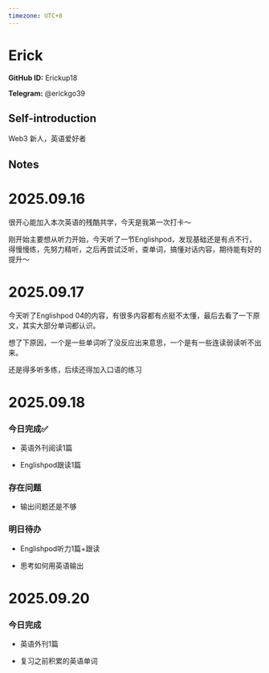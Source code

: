 ```yaml
---
timezone: UTC+8
---
```


# Erick

**GitHub ID:** Erickup18

**Telegram:** @erickgo39

## Self-introduction

Web3 新人，英语爱好者

## Notes
<!-- Content_START -->
# 2025.09.16
<!-- DAILY_CHECKIN_2025-09-16_START -->
很开心能加入本次英语的残酷共学，今天是我第一次打卡～

刚开始主要想从听力开始，今天听了一节Englishpod，发现基础还是有点不行，得慢慢练，先努力精听，之后再尝试泛听，查单词，搞懂对话内容，期待能有好的提升～
<!-- DAILY_CHECKIN_2025-09-16_END -->


# 2025.09.17
<!-- DAILY_CHECKIN_2025-09-17_START -->
今天听了Englishpod 04的内容，有很多内容都有点挺不太懂，最后去看了一下原文，其实大部分单词都认识。

想了下原因，一个是一些单词听了没反应出来意思，一个是有一些连读弱读听不出来。

还是得多听多练，后续还得加入口语的练习
<!-- DAILY_CHECKIN_2025-09-17_END -->


# 2025.09.18
<!-- DAILY_CHECKIN_2025-09-18_START -->
### 今日完成✅

-   英语外刊阅读1篇
    
-   Englishpod跟读1篇
    

### 存在问题

-   输出问题还是不够
    

### 明日待办

-   Englishpod听力1篇+跟读
    
-   思考如何用英语输出
<!-- DAILY_CHECKIN_2025-09-18_END -->


# 2025.09.20
<!-- DAILY_CHECKIN_2025-09-20_START -->
### 今日完成

-   英语外刊1篇
    
-   复习之前积累的英语单词
<!-- DAILY_CHECKIN_2025-09-20_END -->
<!-- Content_END -->

